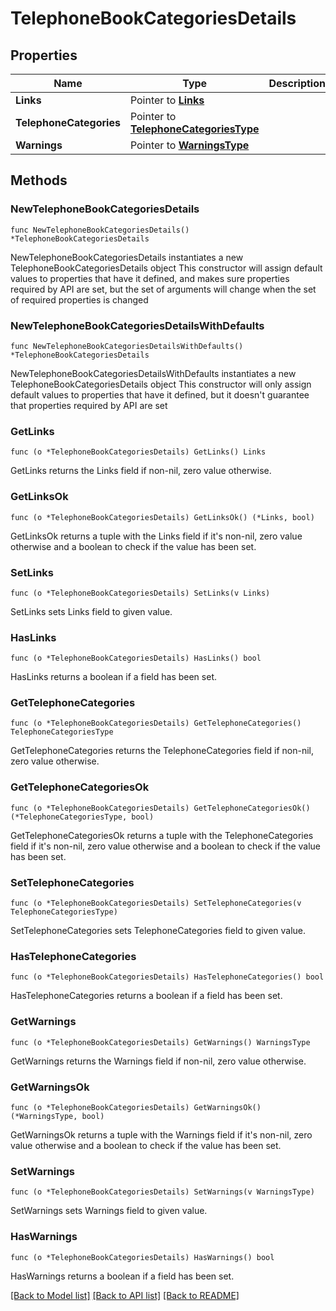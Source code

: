 # TelephoneBookCategoriesDetails

## Properties

Name | Type | Description | Notes
------------ | ------------- | ------------- | -------------
**Links** | Pointer to [**Links**](Links.md) |  | [optional] 
**TelephoneCategories** | Pointer to [**TelephoneCategoriesType**](TelephoneCategoriesType.md) |  | [optional] 
**Warnings** | Pointer to [**WarningsType**](WarningsType.md) |  | [optional] 

## Methods

### NewTelephoneBookCategoriesDetails

`func NewTelephoneBookCategoriesDetails() *TelephoneBookCategoriesDetails`

NewTelephoneBookCategoriesDetails instantiates a new TelephoneBookCategoriesDetails object
This constructor will assign default values to properties that have it defined,
and makes sure properties required by API are set, but the set of arguments
will change when the set of required properties is changed

### NewTelephoneBookCategoriesDetailsWithDefaults

`func NewTelephoneBookCategoriesDetailsWithDefaults() *TelephoneBookCategoriesDetails`

NewTelephoneBookCategoriesDetailsWithDefaults instantiates a new TelephoneBookCategoriesDetails object
This constructor will only assign default values to properties that have it defined,
but it doesn't guarantee that properties required by API are set

### GetLinks

`func (o *TelephoneBookCategoriesDetails) GetLinks() Links`

GetLinks returns the Links field if non-nil, zero value otherwise.

### GetLinksOk

`func (o *TelephoneBookCategoriesDetails) GetLinksOk() (*Links, bool)`

GetLinksOk returns a tuple with the Links field if it's non-nil, zero value otherwise
and a boolean to check if the value has been set.

### SetLinks

`func (o *TelephoneBookCategoriesDetails) SetLinks(v Links)`

SetLinks sets Links field to given value.

### HasLinks

`func (o *TelephoneBookCategoriesDetails) HasLinks() bool`

HasLinks returns a boolean if a field has been set.

### GetTelephoneCategories

`func (o *TelephoneBookCategoriesDetails) GetTelephoneCategories() TelephoneCategoriesType`

GetTelephoneCategories returns the TelephoneCategories field if non-nil, zero value otherwise.

### GetTelephoneCategoriesOk

`func (o *TelephoneBookCategoriesDetails) GetTelephoneCategoriesOk() (*TelephoneCategoriesType, bool)`

GetTelephoneCategoriesOk returns a tuple with the TelephoneCategories field if it's non-nil, zero value otherwise
and a boolean to check if the value has been set.

### SetTelephoneCategories

`func (o *TelephoneBookCategoriesDetails) SetTelephoneCategories(v TelephoneCategoriesType)`

SetTelephoneCategories sets TelephoneCategories field to given value.

### HasTelephoneCategories

`func (o *TelephoneBookCategoriesDetails) HasTelephoneCategories() bool`

HasTelephoneCategories returns a boolean if a field has been set.

### GetWarnings

`func (o *TelephoneBookCategoriesDetails) GetWarnings() WarningsType`

GetWarnings returns the Warnings field if non-nil, zero value otherwise.

### GetWarningsOk

`func (o *TelephoneBookCategoriesDetails) GetWarningsOk() (*WarningsType, bool)`

GetWarningsOk returns a tuple with the Warnings field if it's non-nil, zero value otherwise
and a boolean to check if the value has been set.

### SetWarnings

`func (o *TelephoneBookCategoriesDetails) SetWarnings(v WarningsType)`

SetWarnings sets Warnings field to given value.

### HasWarnings

`func (o *TelephoneBookCategoriesDetails) HasWarnings() bool`

HasWarnings returns a boolean if a field has been set.


[[Back to Model list]](../README.md#documentation-for-models) [[Back to API list]](../README.md#documentation-for-api-endpoints) [[Back to README]](../README.md)


